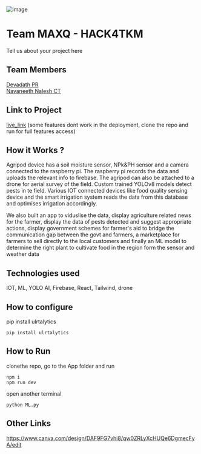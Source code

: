![image](HACK4TKM.jpeg)


# Team MAXQ - HACK4TKM
Tell us about your project here

## Team Members
[Devadath PR](https://github.com/devalopr)   
[Navaneeth Nalesh CT](https://github.com/NavaneethNalesh)   

## Link to Project
[live_link](https://agripod.vercel.app/)
(some features dont work in the deployment, clone the repo and run for full features access)

## How it Works ?
Agripod device has a soil moisture sensor, NPk&PH sensor and a camera connected to the raspberry pi. The raspberry pi records the data and uploads the relevant info to firebase. The agripod can also be attached to a drone for aerial survey of the field. Custom trained YOLOv8 models detect pests in te field. Various IOT connected devices like food quality sensing device and the smart irrigation system reads the data from this database and optimises irrigation accordingly. 

We also built an app to viduslise the data, display agriculture related news for the farmer, display the data of pests detected and suggest appropriate actions, display government schemes for farmer's aid to bridge the communication gap between the govt and farmers, a marketplace for farmers to sell directly to the local customers and finally an ML model to determine the right plant to cultivate food in the region form the sensor and weather data

## Technologies used
IOT, ML, YOLO AI, Firebase, React, Tailwind, drone

## How to configure

pip install ulrtalytics
```
pip install ulrtalytics
```

## How to Run

clonethe repo, go to the App folder and run
```
npm i
npm run dev
```
open another terminal 
```
python ML.py
```

## Other Links
https://www.canva.com/design/DAF9FG7vhi8/qw0ZRLyXcHUQe6DgmecFyA/edit
